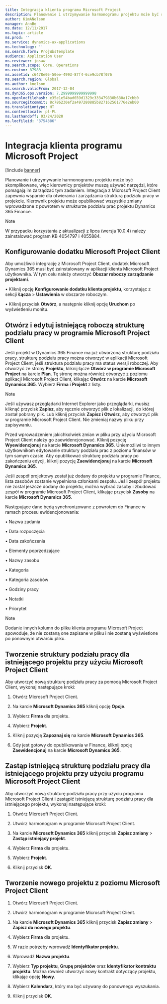 ```yaml
---
title: Integracja klienta programu Microsoft Project
description: Planowanie i utrzymywanie harmonogramu projektu może być skomplikowane, więc kierownicy projektów muszą używać narzędzi, które pomagają im zarządzać tym zadaniem. Integracja z Microsoft Project Client zapewnia wsparcie dla otwierania i zarządzania strukturą podziału pracy w projekcie.
author: KimANelson
manager: AnnBe
ms.date: 12/11/2017
ms.topic: article
ms.prod: ''
ms.service: dynamics-ax-applications
ms.technology: ''
ms.search.form: ProjWbsTemplate
audience: Application User
ms.reviewer: josaw
ms.search.scope: Core, Operations
ms.custom: 87983
ms.assetid: c6478e05-50ee-4993-87f4-6ce9cb78f076
ms.search.region: Global
ms.author: knelson
ms.search.validFrom: 2017-12-04
ms.dyn365.ops.version: 7.2999999999999998
ms.openlocfilehash: e35e1e54bad659d1329c333479830b680a17cbb0
ms.sourcegitcommit: 8c786230ef2a497280885b827162561776e2eb00
ms.translationtype: HT
ms.contentlocale: pl-PL
ms.lasthandoff: 03/24/2020
ms.locfileid: "3754386"
---
```

# <a name="microsoft-project-client-integration"></a>Integracja klienta programu Microsoft Project

[!include [banner](../includes/banner.md)]

Planowanie i utrzymywanie harmonogramu projektu może być skomplikowane, więc kierownicy projektów muszą używać narzędzi, które pomagają im zarządzać tym zadaniem. Integracja z Microsoft Project Client zapewnia wsparcie dla otwierania i zarządzania strukturą podziału pracy w projekcie. Kierownik projektu może opublikować wszystkie zmiany wprowadzone z powrotem w strukturze podziału prac projektu Dynamics 365 Finance.

> [!NOTE]
> W przypadku korzystania z aktualizacji z lipca (wersja 10.0.4) należy zainstalować program KB 4054797 i 4055884.

## <a name="configure-the-microsoft-project-client-add-in"></a>Konfigurowanie dodatku Microsoft Project Client
Aby umożliwić integrację z Microsoft Project Client, dodatek Microsoft Dynamics 365 musi być zainstalowany w aplikacji klienta Microsoft Project użytkownika. W tym celu należy otworzyć **Obszar roboczy zarządzanie projektami**.

•   Kliknij opcję **Konfigurowanie dodatku klienta projektu**, korzystając z sekcji **Łącza** > **Ustawienia** w obszarze roboczym.

•   Kliknij przycisk **Otwórz**, a następnie kliknij opcję **Uruchom** po wyświetleniu monitu.

## <a name="open-and-edit-an-existing-draft-work-breakdown-structure-in-microsoft-project-client"></a>Otwórz i edytuj istniejącą roboczą strukturę podziału pracy w programie Microsoft Project Client
Jeśli projekt w Dynamics 365 Finance ma już utworzoną strukturę podziału pracy, strukturę podziału pracy można otworzyć w aplikacji Microsoft Project Client, jeśli struktura podziału pracy ma status wersji roboczej. Aby otworzyć ze strony **Projektu**, kliknij łącze **Otwórz w programie Microsoft Project** na karcie **Plan**. Tę stronę można również otworzyć z poziomu aplikacji Microsoft Project Client, klikając **Otwórz** na karcie **Microsoft Dynamics 365**. Wybierz **Firma** i **Projekt** z listy.

> [!NOTE]
> Jeśli używasz przeglądarki Internet Explorer jako przeglądarki, musisz kliknąć przycisk **Zapisz**, aby ręcznie otworzyć plik z lokalizacji, do której został pobrany plik. Lub kliknij przycisk **Zapisz i Otwórz**, aby otworzyć plik w programie Microsoft Project Client. Nie zmieniaj nazwy pliku przy zapisywaniu.

Przed wprowadzeniem jakichkolwiek zmian w pliku przy użyciu Microsoft Project Client należy go zaewidencjonować. Kliknij pozycję **Wyewidencjonuj** na karcie **Microsoft Dynamics 365**. Uniemożliwi to innym użytkownikom edytowanie struktury podziału prac z poziomu finansów w tym samym czasie. Aby opublikować strukturę podziału pracy po zakończeniu edycji, kliknij pozycję **Zaewidencjonuj** na karcie **Microsoft Dynamics 365**.

Jeśli zespół projektowy został już dodany do projektu w programie Finance, lista zasobów zostanie wypełniona członkami zespołu. Jeśli zespół projektu nie został jeszcze dodany do projektu, można wybrać zasoby i zbudować zespół w programie Microsoft Project Client, klikając przycisk **Zasoby** na karcie **Microsoft Dynamics 365**. 

Następujące dane będą synchronizowane z powrotem do Finance w ramach procesu ewidencjonowania:

•   Nazwa zadania

•   Data rozpoczęcia

•   Data zakończenia

•   Elementy poprzedzające

•   Nazwy zasobu

•   Kategoria

•   Kategoria zasobów

•   Godziny pracy

•   Notatki

•   Priorytet

> [!NOTE]
> Dodanie innych kolumn do pliku klienta programu Microsoft Project spowoduje, że nie zostaną one zapisane w pliku i nie zostaną wyświetlone po ponownym otwarciu pliku.

## <a name="create-the-work-breakdown-structure-for-an-existing-project-using-microsoft-project-client"></a>Tworzenie struktury podziału pracy dla istniejącego projektu przy użyciu Microsoft Project Client
Aby utworzyć nową strukturę podziału pracy za pomocą Microsoft Project Client, wykonaj następujące kroki:


1.  Otwórz Microsoft Project Client.

2.  Na karcie **Microsoft Dynamics 365** kliknij opcję **Opcje**.

3.  Wybierz **Firma** dla projektu.

4.  Wybierz **Projekt**.

5.  Kliknij pozycję **Zapoznaj się** na karcie **Microsoft Dynamics 365**.

6.  Gdy jest gotowy do opublikowania w Finance, kliknij opcję **Zaewidencjonuj** na karcie **Microsoft Dynamics 365**.

## <a name="replace-the-existing-work-breakdown-structure-for-an-existing-project-using-microsoft-project-client"></a>Zastąp istniejącą strukturę podziału pracy dla istniejącego projektu przy użyciu programu Microsoft Project Client
Aby utworzyć nową strukturę podziału pracy przy użyciu programu Microsoft Project Client i zastąpić istniejącą strukturę podziału pracy dla istniejącego projektu, wykonaj następujące kroki:

1.  Otwórz Microsoft Project Client.

2.  Utwórz harmonogram w programie Microsoft Project Client.

3.  Na karcie **Microsoft Dynamics 365** kliknij przycisk **Zapisz zmiany** > **Zastąp istniejący projekt**.

4.  Wybierz **Firma** dla projektu.

5.  Wybierz **Projekt**.

6.  Kliknij przycisk **OK**.

## <a name="create-a-new-project-from-within-microsoft-project-client"></a>Tworzenie nowego projektu z poziomu Microsoft Project Client


1.  Otwórz Microsoft Project Client.

2.  Utwórz harmonogram w programie Microsoft Project Client.

3.  Na karcie **Microsoft Dynamics 365** kliknij przycisk **Zapisz zmiany** > **Zapisz do nowego projektu**.

4.  Wybierz **Firma** dla projektu.

5.  W razie potrzeby wprowadź **Identyfikator projektu**.

6.  Wprowadź **Nazwa projektu**.

7.  Wybierz **Typ projektu**, **Grupę projektów** oraz **Identyfikator kontraktu projektu**. Można również utworzyć nowy kontrakt dotyczący projektu, klikając opcję **Nowy**.

8.  Wybierz **Kalendarz**, który ma być używany do ponownego wyszukania.

11. Kliknij przycisk **OK**.
